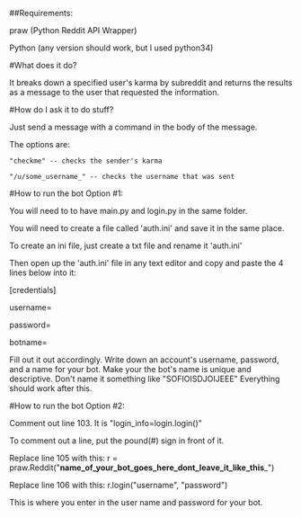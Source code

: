 ##Requirements:

praw (Python Reddit API Wrapper)

Python (any version should work, but I used python34)


#What does it do?

It breaks down a specified user's karma by subreddit and returns the results as a message to the user that requested the information.


#How do I ask it to do stuff?

Just send a message with a command in the body of the message.

The options are: 

	"checkme" -- checks the sender's karma
	
	"/u/some_username_" -- checks the username that was sent
	
	
	
#How to run the bot Option #1:

You will need to to have main.py and login.py in the same folder.

You will need to create a file called 'auth.ini' and save it in the same place.

To create an ini file, just create a txt file and rename it 'auth.ini'

Then open up the 'auth.ini' file in any text editor and copy and paste the 4 lines below into it:


[credentials]

username=

password=

botname=




Fill out it out accordingly. Write down an account's username, password, and a name for your bot.
Make your the bot's name is unique and descriptive. Don't name it something like "SOFIOISDJOIJEEE"
Everything should work after this.



#How to run the bot Option #2:

Comment out line 103. It is "login_info=login.login()"

To comment out a line, put the pound(#) sign in front of it.

Replace line 105 with this: r = praw.Reddit("__name_of_your_bot_goes_here_dont_leave_it_like_this___")

Replace line 106 with this: r.login("username", "password")

This is where you enter in the user name and password for your bot.


